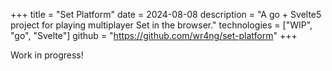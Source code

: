 +++
title = "Set Platform"
date = 2024-08-08
description = "A go + Svelte5 project for playing multiplayer Set in the browser."
technologies = ["WIP", "go", "Svelte"]
github = "https://github.com/wr4ng/set-platform"
+++

Work in progress!
